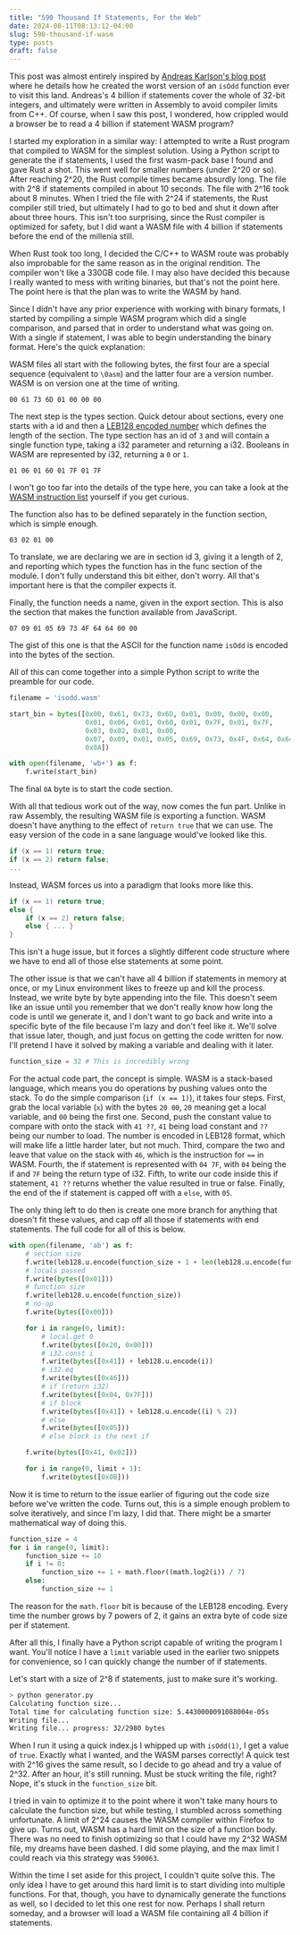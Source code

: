 ```yaml
---
title: "590 Thousand If Statements, For the Web"
date: 2024-08-11T08:13:12-04:00
slug: 590-thousand-if-wasm 
type: posts
draft: false
---
```


This post was almost entirely inspired by [Andreas Karlson's blog post](https://andreasjhkarlsson.github.io/jekyll/update/2023/12/27/4-billion-if-statements.html) where he details how he created the worst version of an `isOdd` function ever to visit this land.
Andreas's 4 billion if statements cover the whole of 32-bit integers, and ultimately were written in Assembly to avoid compiler limits from C++.
Of course, when I saw this post, I wondered, how crippled would a browser be to read a 4 billion if statement WASM program?

I started my exploration in a similar way: I attempted to write a Rust program that compiled to WASM for the simplest solution.
Using a Python script to generate the if statements, I used the first wasm-pack base I found and gave Rust a shot.
This went well for smaller numbers (under 2^20 or so).  After reaching 2^20, the Rust compile times became absurdly long.
The file with 2^8 if statements compiled in about 10 seconds.  The file with 2^16 took about 8 minutes.
When I tried the file with 2^24 if statements, the Rust compiler still tried, but ultimately I had to go to bed and shut it down after about three hours.
This isn't too surprising, since the Rust compiler is optimized for safety, but I did want a WASM file with 4 billion if statements before the end of the millenia still.

When Rust took too long, I decided the C/C++ to WASM route was probably also improbable for the same reason as in the original rendition.  The compiler won't like a 330GB code file.
I may also have decided this because I really wanted to mess with writing binaries, but that's not the point here.
The point here is that the plan was to write the WASM by hand.

Since I didn't have any prior experience with working with binary formats, I started by compiling a simple WASM program which did a single comparison, and parsed that in order to understand what was going on.
With a single if statement, I was able to begin understanding the binary format.  Here's the quick explanation:

WASM files all start with the following bytes, the first four are a special sequence (equivalent to `\0asm`) and the latter four are a version number.  WASM is on version one at the time of writing.
```bytes
00 61 73 6D 01 00 00 00
```

The next step is the types section.  Quick detour about sections, every one starts with a id and then a [LEB128 encoded number](https://en.wikipedia.org/wiki/LEB128) which defines the length of the section.
The type section has an id of `3` and will contain a single function type, taking a i32 parameter and returning a i32.  Booleans in WASM are represented by i32, returning a `0` or `1`.
```bytes
01 06 01 60 01 7F 01 7F
```
I won't go too far into the details of the type here, you can take a look at the [WASM instruction list](https://webassembly.github.io/spec/core/appendix/index-instructions.html) yourself if you get curious.

The function also has to be defined separately in the function section, which is simple enough.
```bytes
03 02 01 00
```
To translate, we are declaring we are in section id 3, giving it a length of 2, and reporting which types the function has in the func section of the module.
I don't fully understand this bit either, don't worry.  All that's important here is that the compiler expects it.

Finally, the function needs a name, given in the export section.  This is also the section that makes the function available from JavaScript.
```bytes
07 09 01 05 69 73 4F 64 64 00 00
```
The gist of this one is that the ASCII for the function name `isOdd` is encoded into the bytes of the section.

All of this can come together into a simple Python script to write the preamble for our code.
```py
filename = 'isodd.wasm'

start_bin = bytes([0x00, 0x61, 0x73, 0x6D, 0x01, 0x00, 0x00, 0x00,
                   0x01, 0x06, 0x01, 0x60, 0x01, 0x7F, 0x01, 0x7F,
                   0x03, 0x02, 0x01, 0x00,
                   0x07, 0x09, 0x01, 0x05, 0x69, 0x73, 0x4F, 0x64, 0x64, 0x00, 0x00,
                   0x0A])

with open(filename, 'wb+') as f:
    f.write(start_bin)
```
The final `0A` byte is to start the code section.

With all that tedious work out of the way, now comes the fun part.  Unlike in raw Assembly, the resulting WASM file is exporting a function.  WASM doesn't have anything to the effect of `return true` that we can use.
The easy version of the code in a sane language would've looked like this.
```c++
if (x == 1) return true;
if (x == 2) return false;
...
```
Instead, WASM forces us into a paradigm that looks more like this.
```c++
if (x == 1) return true;
else {
    if (x == 2) return false;
    else { ... }
}
```
This isn't a huge issue, but it forces a slightly different code structure where we have to end all of those else statements at some point.

The other issue is that we can't have all 4 billion if statements in memory at once, or my Linux environment likes to freeze up and kill the process.  Instead, we write byte by byte appending into the file.
This doesn't seem like an issue until you remember that we don't really know how long the code is until we generate it, and I don't want to go back and write into a specific byte of the file because I'm lazy and don't feel like it.
We'll solve that issue later, though, and just focus on getting the code written for now.  I'll pretend I have it solved by making a variable and dealing with it later.
```py
function_size = 32 # This is incredibly wrong
```

For the actual code part, the concept is simple.  WASM is a stack-based language, which means you do operations by pushing values onto the stack.
To do the simple comparison (`if (x == 1)`), it takes four steps.  First, grab the local variable (`x`) with the bytes `20 00`, `20` meaning get a local variable, and `00` being the first one.
Second, push the constant value to compare with onto the stack with `41 ??`, `41` being load constant and `??` being our number to load.  The number is encoded in LEB128 format, which will make life a little harder later, but not much.
Third, compare the two and leave that value on the stack with `46`, which is the instruction for `==` in WASM.
Fourth, the if statement is represented with `04 7F`, with `04` being the if and `7F` being the return type of i32.
Fifth, to write our code inside this if statement, `41 ??` returns whether the value resulted in true or false.
Finally, the end of the if statement is capped off with a `else`, with `05`.

The only thing left to do then is create one more branch for anything that doesn't fit these values, and cap off all those if statements with end statements.
The full code for all of this is below.
```py
with open(filename, 'ab') as f:
    # section size
    f.write(leb128.u.encode(function_size + 1 + len(leb128.u.encode(function_size))))
    # locals passed
    f.write(bytes([0x01]))
    # function size
    f.write(leb128.u.encode(function_size))
    # no-op
    f.write(bytes([0x00]))

    for i in range(0, limit):
        # local.get 0
        f.write(bytes([0x20, 0x00]))
        # i32.const i
        f.write(bytes([0x41]) + leb128.u.encode(i))
        # i32.eq
        f.write(bytes([0x46]))
        # if (return i32)
        f.write(bytes([0x04, 0x7F]))
        # if block
        f.write(bytes([0x41]) + leb128.u.encode((i) % 2))
        # else
        f.write(bytes([0x05]))
        # else block is the next if

    f.write(bytes([0x41, 0x02]))

    for i in range(0, limit + 1):
        f.write(bytes([0x0B]))
```

Now it is time to return to the issue earlier of figuring out the code size before we've written the code.  Turns out, this is a simple enough problem to solve iteratively, and since I'm lazy, I did that.
There might be a smarter mathematical way of doing this.
```py
function_size = 4
for i in range(0, limit):
    function_size += 10
    if i != 0:
        function_size += 1 + math.floor((math.log2(i)) / 7)
    else:
        function_size += 1
```
The reason for the `math.floor` bit is because of the LEB128 encoding.  Every time the number grows by 7 powers of 2, it gains an extra byte of code size per if statement.

After all this, I finally have a Python script capable of writing the program I want.
You'll notice I have a `limit` variable used in the earlier two snippets for convenience, so I can quickly change the number of if statements.

Let's start with a size of 2^8 if statements, just to make sure it's working.
```bash
> python generator.py
Calculating function size...
Total time for calculating function size: 5.4430000091088004e-05s
Writing file...
Writing file... progress: 32/2980 bytes
```
When I run it using a quick index.js I whipped up with `isOdd(1)`, I get a value of `true`.  Exactly what I wanted, and the WASM parses correctly!
A quick test with 2^16 gives the same result, so I decide to go ahead and try a value of 2^32.
After an hour, it's still running.  Must be stuck writing the file, right?  Nope, it's stuck in the `function_size` bit.

I tried in vain to optimize it to the point where it won't take many hours to calculate the function size, but while testing, I stumbled across something unfortunate.
A limit of 2^24 causes the WASM compiler within Firefox to give up.  Turns out, WASM has a hard limit on the size of a function body.
There was no need to finish optimizing so that I could have my 2^32 WASM file, my dreams have been dashed.
I did some playing, and the max limit I could reach via this strategy was `590063`.

Within the time I set aside for this project, I couldn't quite solve this.  The only idea I have to get around this hard limit is to start dividing into multiple functions.
For that, though, you have to dynamically generate the functions as well, so I decided to let this one rest for now.  Perhaps I shall return someday, and a browser will load a WASM file containing all 4 billion if statements.
